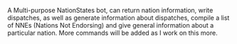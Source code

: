 A Multi-purpose NationStates bot, can return nation information, write dispatches, as well as generate information about dispatches, compile a list of NNEs (Nations Not Endorsing) and
give general information about a particular nation. More commands will be added as I work on this more.
